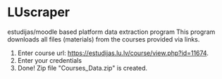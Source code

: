 # LUscraper
estudijas/moodle based platform data extraction program
This program downloads all files (materials) from the courses provided via links.
1) Enter course url: https://estudijas.lu.lv/course/view.php?id=11674.
2) Enter your credentials
3) Done! Zip file "Courses_Data.zip" is created. 
